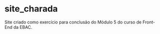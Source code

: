 # site_charada
 Site criado como exercício para conclusão do Módulo 5 do curso de Front-End da EBAC.
